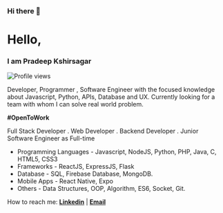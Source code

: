 ### Hi there 👋

<!---
Here are some ideas to get you started:

- 🔭 I’m currently working on ...
- 🌱 I’m currently learning ...
- 👯 I’m looking to collaborate on ...
- 🤔 I’m looking for help with ...
- 💬 Ask me about ...
- 📫 How to reach me: ...
- 😄 Pronouns: ...
- ⚡ Fun fact: ...


--->

# Hello,
### I am Pradeep Kshirsagar
![Profile views](https://gpvc.arturio.dev/pradeep99909)

  Developer, Programmer , Software Engineer with the focused knowledge about Javascript, Python, APIs, Database and UX.
  Currently looking for a team with whom I can solve real world problem.
  
  **#OpenToWork**
  
  Full Stack Developer . Web Developer . Backend Developer . Junior Software Engineer as Full-time
  
* Programming Languages - Javascript, NodeJS, Python, PHP, Java, C, HTML5, CSS3
* Frameworks - ReactJS, ExpressJS, Flask
* Database - SQL, Firebase Database, MongoDB.
* Mobile Apps - React Native, Expo
* Others - Data Structures, OOP, Algorithm, ES6, Socket,  Git.


How to reach me: 
   **[Linkedin](https://www.linkedin.com/in/pradeep-kshirsagar-946348166/)**  | **[Email](mailto:pradeep99909@gmail.com)**




